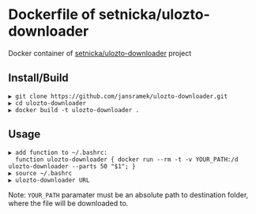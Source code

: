
# Dockerfile of setnicka/ulozto-downloader

Docker container of [setnicka/ulozto-downloader](https://github.com/setnicka/ulozto-downloader) project


## Install/Build

```
▶ git clone https://github.com/jansramek/ulozto-downloader.git
▶ cd ulozto-downloader
▶ docker build -t ulozto-downloader .
```

## Usage

```
▶ add function to ~/.bashrc:
  function ulozto-downloader { docker run --rm -t -v YOUR_PATH:/d ulozto-downloader --parts 50 "$1"; }
▶ source ~/.bashrc
▶ ulozto-downloader URL
```
Note: `YOUR_PATH` paramater must be an absolute path to destination folder, where the file will be downloaded to.

